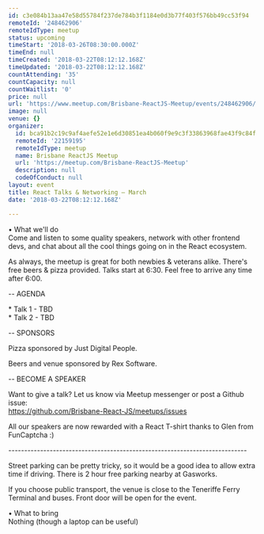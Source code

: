 ```yaml
---
id: c3e084b13aa47e58d55784f237de784b3f1184e0d3b77f403f576bb49cc53f94
remoteId: '248462906'
remoteIdType: meetup
status: upcoming
timeStart: '2018-03-26T08:30:00.000Z'
timeEnd: null
timeCreated: '2018-03-22T08:12:12.168Z'
timeUpdated: '2018-03-22T08:12:12.168Z'
countAttending: '35'
countCapacity: null
countWaitlist: '0'
price: null
url: 'https://www.meetup.com/Brisbane-ReactJS-Meetup/events/248462906/'
image: null
venue: {}
organizer:
  id: bca91b2c19c9af4aefe52e1e6d30851ea4b060f9e9c3f33863968fae43f9c84f
  remoteId: '22159195'
  remoteIdType: meetup
  name: Brisbane ReactJS Meetup
  url: 'https://meetup.com/Brisbane-ReactJS-Meetup'
  description: null
  codeOfConduct: null
layout: event
title: React Talks & Networking — March
date: '2018-03-22T08:12:12.168Z'

---
```

<p>• What we'll do<br/>Come and listen to some quality speakers, network with other frontend devs, and chat about all the cool things going on in the React ecosystem.</p> <p>As always, the meetup is great for both newbies &amp; veterans alike. There's free beers &amp; pizza provided. Talks start at 6:30. Feel free to arrive any time after 6:00.</p> <p>-- AGENDA</p> <p>* Talk 1 - TBD<br/>* Talk 2 - TBD</p> <p>-- SPONSORS</p> <p>Pizza sponsored by Just Digital People.</p> <p>Beers and venue sponsored by Rex Software.</p> <p>-- BECOME A SPEAKER</p> <p>Want to give a talk? Let us know via Meetup messenger or post a Github issue:<br/><a href="https://github.com/Brisbane-React-JS/meetups/issues" class="linkified">https://github.com/Brisbane-React-JS/meetups/issues</a></p> <p>All our speakers are now rewarded with a React T-shirt thanks to Glen from FunCaptcha :)</p> <p>---------------------------------------------------------------------------</p> <p>Street parking can be pretty tricky, so it would be a good idea to allow extra time if driving. There is 2 hour free parking nearby at Gasworks.</p> <p>If you choose public transport, the venue is close to the Teneriffe Ferry Terminal and buses. Front door will be open for the event.</p> <p>• What to bring<br/>Nothing (though a laptop can be useful)</p>
